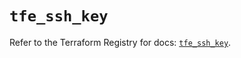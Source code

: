 # `tfe_ssh_key`

Refer to the Terraform Registry for docs: [`tfe_ssh_key`](https://registry.terraform.io/providers/hashicorp/tfe/0.65.2/docs/resources/ssh_key).
